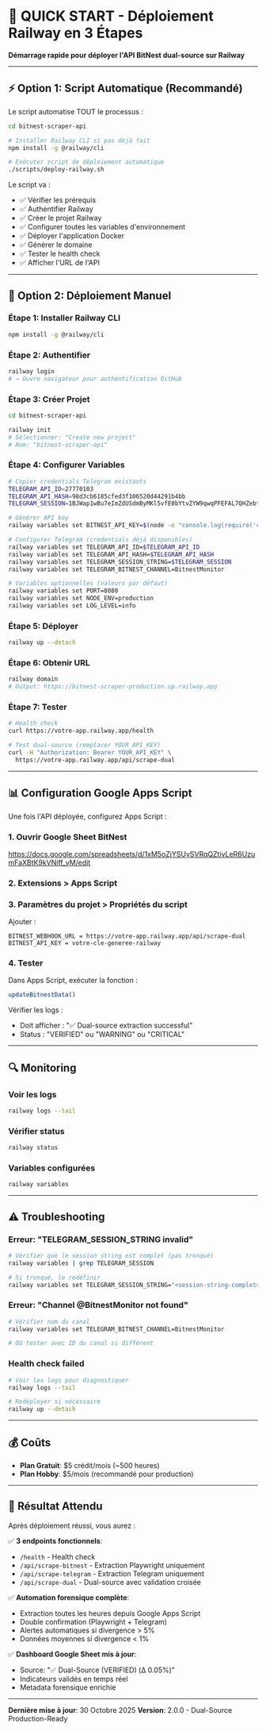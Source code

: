 # 🚀 QUICK START - Déploiement Railway en 3 Étapes

**Démarrage rapide pour déployer l'API BitNest dual-source sur Railway**

---

## ⚡ Option 1: Script Automatique (Recommandé)

Le script automatise TOUT le processus :

```bash
cd bitnest-scraper-api

# Installer Railway CLI si pas déjà fait
npm install -g @railway/cli

# Exécuter script de déploiement automatique
./scripts/deploy-railway.sh
```

Le script va :
- ✅ Vérifier les prérequis
- ✅ Authentifier Railway
- ✅ Créer le projet Railway
- ✅ Configurer toutes les variables d'environnement
- ✅ Déployer l'application Docker
- ✅ Générer le domaine
- ✅ Tester le health check
- ✅ Afficher l'URL de l'API

---

## 🔧 Option 2: Déploiement Manuel

### Étape 1: Installer Railway CLI

```bash
npm install -g @railway/cli
```

### Étape 2: Authentifier

```bash
railway login
# → Ouvre navigateur pour authentification GitHub
```

### Étape 3: Créer Projet

```bash
cd bitnest-scraper-api

railway init
# Sélectionner: "Create new project"
# Nom: "bitnest-scraper-api"
```

### Étape 4: Configurer Variables

```bash
# Copier credentials Telegram existants
TELEGRAM_API_ID=27770103
TELEGRAM_API_HASH=98d3cb6185cfed3f106520d44291b4bb
TELEGRAM_SESSION=1BJWap1wBu7eImZdUSdmByMKl5vfE0bYtvZYW9qwqPFEFAL7QHZebt4xDR52ljCQZG3nfLadjGbX_UcaxlIN5YW-_A6RCqfebcqCuNemnTfLbeI2Fp7geIVIPz9vfWY77S1HLsFTFhKJLb7gBKupiDUzoM_sQbIBjheFAuya6-R75bM2I04ZDRMJBegJBmDyNuuK48vdZ4stNE5vAIOdGxiw9XpGuhv18fObmP1gPN707rao8gg3ZqJpKTfIHZ2s9qIWjcSihDG1w7Ya1xiGUkbLC6W8yE-VKRHPwGw99f3zY008B19iyONr_0FoqCQdY2fzPIWofGcOEWnR9OhKoylMylIQIYSA=

# Générer API key
railway variables set BITNEST_API_KEY=$(node -e "console.log(require('crypto').randomBytes(32).toString('hex'))")

# Configurer Telegram (credentials déjà disponibles)
railway variables set TELEGRAM_API_ID=$TELEGRAM_API_ID
railway variables set TELEGRAM_API_HASH=$TELEGRAM_API_HASH
railway variables set TELEGRAM_SESSION_STRING=$TELEGRAM_SESSION
railway variables set TELEGRAM_BITNEST_CHANNEL=BitnestMonitor

# Variables optionnelles (valeurs par défaut)
railway variables set PORT=8080
railway variables set NODE_ENV=production
railway variables set LOG_LEVEL=info
```

### Étape 5: Déployer

```bash
railway up --detach
```

### Étape 6: Obtenir URL

```bash
railway domain
# Output: https://bitnest-scraper-production.up.railway.app
```

### Étape 7: Tester

```bash
# Health check
curl https://votre-app.railway.app/health

# Test dual-source (remplacer YOUR_API_KEY)
curl -H "Authorization: Bearer YOUR_API_KEY" \
  https://votre-app.railway.app/api/scrape-dual
```

---

## 📊 Configuration Google Apps Script

Une fois l'API déployée, configurez Apps Script :

### 1. Ouvrir Google Sheet BitNest
https://docs.google.com/spreadsheets/d/1xM5oZjYSUySVRqQZtivLeR6UzumFaXBtK9kVNiff_yM/edit

### 2. Extensions > Apps Script

### 3. Paramètres du projet > Propriétés du script

Ajouter :

```
BITNEST_WEBHOOK_URL = https://votre-app.railway.app/api/scrape-dual
BITNEST_API_KEY = votre-cle-generee-railway
```

### 4. Tester

Dans Apps Script, exécuter la fonction :
```javascript
updateBitnestData()
```

Vérifier les logs :
- Doit afficher : "✅ Dual-source extraction successful"
- Status : "VERIFIED" ou "WARNING" ou "CRITICAL"

---

## 🔍 Monitoring

### Voir les logs

```bash
railway logs --tail
```

### Vérifier status

```bash
railway status
```

### Variables configurées

```bash
railway variables
```

---

## ⚠️ Troubleshooting

### Erreur: "TELEGRAM_SESSION_STRING invalid"

```bash
# Vérifier que le session string est complet (pas tronqué)
railway variables | grep TELEGRAM_SESSION

# Si tronqué, le redéfinir
railway variables set TELEGRAM_SESSION_STRING="<session-string-complet>"
```

### Erreur: "Channel @BitnestMonitor not found"

```bash
# Vérifier nom du canal
railway variables set TELEGRAM_BITNEST_CHANNEL=BitnestMonitor

# OU tester avec ID du canal si différent
```

### Health check failed

```bash
# Voir les logs pour diagnostiquer
railway logs --tail

# Redéployer si nécessaire
railway up --detach
```

---

## 💰 Coûts

- **Plan Gratuit**: $5 crédit/mois (~500 heures)
- **Plan Hobby**: $5/mois (recommandé pour production)

---

## 🎉 Résultat Attendu

Après déploiement réussi, vous aurez :

✅ **3 endpoints fonctionnels**:
- `/health` - Health check
- `/api/scrape-bitnest` - Extraction Playwright uniquement
- `/api/scrape-telegram` - Extraction Telegram uniquement
- `/api/scrape-dual` - Dual-source avec validation croisée

✅ **Automation forensique complète**:
- Extraction toutes les heures depuis Google Apps Script
- Double confirmation (Playwright + Telegram)
- Alertes automatiques si divergence > 5%
- Données moyennes si divergence < 1%

✅ **Dashboard Google Sheet mis à jour**:
- Source: "✅ Dual-Source (VERIFIED) (Δ 0.05%)"
- Indicateurs validés en temps réel
- Metadata forensique enrichie

---

**Dernière mise à jour**: 30 Octobre 2025
**Version**: 2.0.0 - Dual-Source Production-Ready
